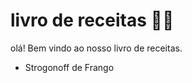 # livro de receitas :man_cook:

olá! Bem vindo ao nosso livro de receitas.

- Strogonoff de Frango

